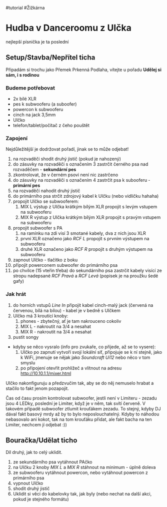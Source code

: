
#tutorial #Žižkárna 

# Hudba v Danceroomu z UIčka

nejlepší písnička je ta poslední

## Setup/Stavba/Nepřítel ticha

Připadám si trochu jako Přemek Prkenná Podlaha,
vítejte u pořadu __Udělej si sám, i s rodinou__

### Budeme potřebovat

- 2x bílé XLR
- pes k subwooferu (a suboofer)
- powercon k subwooferu
- cinch na jack 3,5mm
- UIčko
- telefon/tablet/počítač z čeho pouštět

### Zapojení

Nejdůležitější je dodržovat pořadí, jinak se to může odjebat!

1. na rozvaděči shodit druhý jistič (pokud je nahozený)
2. do zásuvky na rozvaděči s označením 3 zastrčit černého psa
	nad rozvaděčem - __sekundární pes__
3. zkontrolovat, že v černém psovi není nic zastrčeno
4. do zásuvky na rozvaděči s označením 4 zastrčit psa k subooferu - __primární pes__
5. na rozvaděči nahodit druhý jistič
6. do primárního psa strčit zdrojový kabel k UIčku (nebo vidličku hahaha)
7. propojit UIčko se subwooferem:
	1. MIX L výstup z UIčka krátkým bílým XLR propojit s levým vstupem na subwooferu
	2. MIX R výstup z UIčka krátkým bílým XLR propojit s pravým vstupem na subwooferu
8. propojit subwoofer s PA
	1. na ramínku na zdi visí 3 smotané kabely, dva z nich jsou XLR
	2. první XLR označeno jako _RCF L_ propojit s prvním výstupem na subwooferu
	3. druhé XLR označeno jako _RCF R_ propojit s druhým výstupem na subwooferu
9. zapnout UIčko - tlačítko z boku
10. připojit powerconem subwoofer do primárního psa
11. po chvilce (15 vteřin třeba) do sekundárního psa zastrčit kabely visící ze stropu nadepsané _RCF Pravá_ a _RCF Levá_ (popisek je na proužku šedé gafy)
	    
### Jak hrát

1. do horních vstupů _Line In_ připojit kabel cinch-malý jack (červená na červenou, bílá na bílou) - kabel je v bedně s UIčkem
2. UIčko má 3 kroutící knoby:
	1. phones - zbytečný, ať je tam nakrouceno cokoliv
	2. MIX L - nakroutit na 3/4 a nesahat
	3. MIX R - nakroutit na 3/4 a nesahat
3. pustit songy

- kdyby se něco vysralo (info pro zvukaře, co přijede, až se to vysere):
	1. UIčko po zapnutí vytvoří svojí lokální síť, připojuje se k ní stejně, jako k WiFi, jmenuje se nějak jako _Soundcraft Ui12_ nebo něco v tom smyslu
	2. po připojení otevřít prohlížeč a vlítnout na adresu
	   http://10.10.1.1/mixer.html 

UIčko nakonfiguruju a předzvučim tak, aby se do něj nemuselo hrabat a stačilo to fakt jenom pozapojit.

Čas od času prosím kontrolovat subwoofer, jestli není v Limiteru - zezadu jsou 4 LEDky, poslední je Limiter, když je v něm, tak svítí červeně. V takovém případě subwoofer ztlumit krouťákem zezadu. To stejný, kdyby DJ dával fakt basový mrdy až by to bylo neposlouchatelný. Kdyby to náhodou nebasovalo ani kokot, tak na tom krouťáku přidat, ale fakt bacha na ten Limiter, nechcem jí odjebat :))

## Bouračka/Udělat ticho

Díl druhý, jak to celý uklidit.

1. ze sekundárního psa vytáhnout PAčko
2. na UIčku 2 knoby _MIX L_ a _MIX R_ stáhnout na minimum - úplně doleva
3. ze subwooferu vytáhnout powercon, nebo vytáhnout powercon z primárního psa
4. vypnout UIčko
5. shodit druhý jistič
6. Uklidit si věci do kabelovky tak, jak byly (nebo nechat na další akci, pokud je stejného formátu)